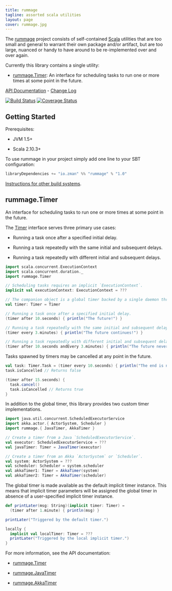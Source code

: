 ```yaml
---
title: rummage
tagline: assorted scala utilities
layout: page
cover: rummage.jpg
---
```

The [rummage](http://zman.io/rummage/) project consists of self-contained [Scala](http://www.scala-lang.org/) utilities that are too small and general to warrant their own package and/or artifact, but are too large, nuanced or handy to have around to be re-implemented over and over again.


Currently this library contains a single utility:

 - [rummage.Timer](#rummage.Timer): An interface for scheduling tasks to run one or more times at some point in the future.

[API Documentation](http://zman.io/rummage/api/#rummage.package) - [Change Log](changelog/)

[![Build Status](https://travis-ci.org/zmanio/rummage.png?branch=master)](https://travis-ci.org/zmanio/rummage) [![Coverage Status](https://coveralls.io/repos/zmanio/rummage/badge.png)](https://coveralls.io/r/zmanio/rummage)


## Getting Started

Prerequisites:

 - JVM 1.5+

 - Scala 2.10.3+

To use rummage in your project simply add one line to your SBT configuration:

```scala
libraryDependencies += "io.zman" %% "rummage" % "1.0"
```

[Instructions for other build systems](http://mvnrepository.com/artifact/io.zman/rummage_2.10/1.0).

## <a name="rummage.Timer"></a> rummage.Timer

An interface for scheduling tasks to run one or more times at some point in the future.

The [Timer](http://zman.io/rummage/api/#rummage.Timer) interface serves three primary use cases:

 - Running a task once after a specified initial delay.

 - Running a task repeatedly with the same initial and subsequent delays.

 - Running a task repeatedly with different initial and subsequent delays.

```scala
import scala.concurrent.ExecutionContext
import scala.concurrent.duration._
import rummage.Timer

// Scheduling tasks requires an implicit `ExecutionContext`.
implicit val executionContext: ExecutionContext = ???

// The companion object is a global timer backed by a single daemon thread.
val timer: Timer = Timer

// Running a task once after a specified initial delay.
(timer after 10.seconds) { println("The future!") }

// Running a task repeatedly with the same initial and subsequent delays.
(timer every 3.minutes) { println("The future continues!") }

// Running a task repeatedly with different initial and subsequent delays.
(timer after 10.seconds andEvery 3.minutes) { println("The future never ends!") }
```

Tasks spawned by timers may be cancelled at any point in the future.

```scala
val task: Timer.Task = (timer every 10.seconds) { println("The end is near!") }
task.isCancelled // Returns false

(timer after 15.seconds) {
  task.cancel()
  task.isCancelled // Returns true
}
```

In addition to the global timer, this library provides two custom timer implementations.

```scala
import java.util.concurrent.ScheduledExecutorService
import akka.actor.{ ActorSystem, Scheduler }
import rummage.{ JavaTimer, AkkaTimer }

// Create a timer from a Java `ScheduledExecutorService`.
val executor: ScheduledExecutorService = ???
val javaTimer: Timer = JavaTimer(executor)

// Create a timer from an Akka `ActorSystem` or `Scheduler`.
val system: ActorSystem = ???
val scheduler: Scheduler = system.scheduler
val akkaTimer1: Timer = AkkaTimer(system)
val akkaTimer2: Timer = AkkaTimer(scheduler)
```

The global timer is made available as the default implicit timer instance. This means that implicit timer parameters will be assigned the global timer in absence of a user-specified implicit timer instance.

```scala
def printLater(msg: String)(implicit timer: Timer) =
  (timer after 1.minute) { println(msg) }

printLater("Triggered by the default timer.")

locally {
  implicit val localTimer: Timer = ???
  printLater("Triggered by the local implicit timer.")
}
```

For more information, see the API documentation:

 - [rummage.Timer](http://zman.io/rummage/api/#rummage.Timer)

 - [rummage.JavaTimer](http://zman.io/rummage/api/#rummage.JavaTimer)

 - [rummage.AkkaTimer](http://zman.io/rummage/api/#rummage.AkkaTimer)

